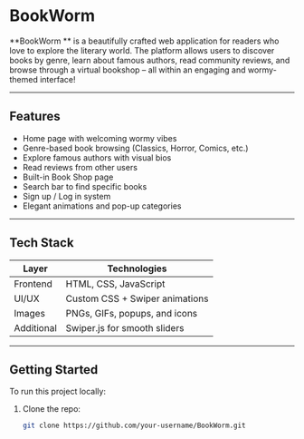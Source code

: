 # BookWorm 

**BookWorm ** is a beautifully crafted web application for readers who love to explore the literary world. The platform allows users to discover books by genre, learn about famous authors, read community reviews, and browse through a virtual bookshop – all within an engaging and wormy-themed interface! 

---

##  Features

-  Home page with welcoming wormy vibes
-  Genre-based book browsing (Classics, Horror, Comics, etc.)
-  Explore famous authors with visual bios
-  Read reviews from other users
-  Built-in Book Shop page
-  Search bar to find specific books
-  Sign up / Log in system
-  Elegant animations and pop-up categories

---

## Tech Stack

| Layer      | Technologies                     |
|------------|----------------------------------|
| Frontend   | HTML, CSS, JavaScript            |
| UI/UX      | Custom CSS + Swiper animations   |
| Images     | PNGs, GIFs, popups, and icons    |
| Additional | Swiper.js for smooth sliders     |

---

##  Getting Started

To run this project locally:

1. Clone the repo:
   ```bash
   git clone https://github.com/your-username/BookWorm.git
